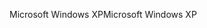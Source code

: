 <span data-ttu-id="3ac0a-101">Microsoft Windows XP</span><span class="sxs-lookup"><span data-stu-id="3ac0a-101">Microsoft Windows XP</span></span>